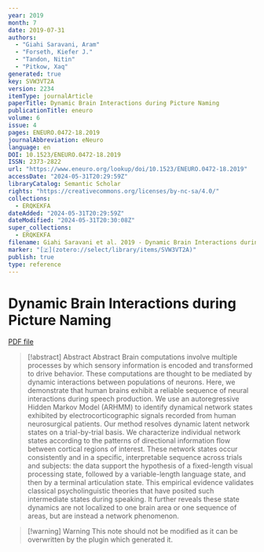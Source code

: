 ```yaml
---
year: 2019
month: 7
date: 2019-07-31
authors:
  - "Giahi Saravani, Aram"
  - "Forseth, Kiefer J."
  - "Tandon, Nitin"
  - "Pitkow, Xaq"
generated: true
key: SVW3VT2A
version: 2234
itemType: journalArticle
paperTitle: Dynamic Brain Interactions during Picture Naming
publicationTitle: eneuro
volume: 6
issue: 4
pages: ENEURO.0472-18.2019
journalAbbreviation: eNeuro
language: en
DOI: 10.1523/ENEURO.0472-18.2019
ISSN: 2373-2822
url: "https://www.eneuro.org/lookup/doi/10.1523/ENEURO.0472-18.2019"
accessDate: "2024-05-31T20:29:59Z"
libraryCatalog: Semantic Scholar
rights: "https://creativecommons.org/licenses/by-nc-sa/4.0/"
collections:
  - ERQKEKFA
dateAdded: "2024-05-31T20:29:59Z"
dateModified: "2024-05-31T20:30:08Z"
super_collections:
  - ERQKEKFA
filename: Giahi Saravani et al. 2019 - Dynamic Brain Interactions during Picture Naming.pdf
marker: "[🇿](zotero://select/library/items/SVW3VT2A)"
publish: true
type: reference
---
```

# Dynamic Brain Interactions during Picture Naming

[PDF file](/Papers/PDFs/Giahi%20Saravani%20et%20al.%202019%20-%20Dynamic%20Brain%20Interactions%20during%20Picture%20Naming.pdf)

> [!abstract] Abstract
> Abstract
>             Brain computations involve multiple processes by which sensory information is encoded and transformed to drive behavior. These computations are thought to be mediated by dynamic interactions between populations of neurons. Here, we demonstrate that human brains exhibit a reliable sequence of neural interactions during speech production. We use an autoregressive Hidden Markov Model (ARHMM) to identify dynamical network states exhibited by electrocorticographic signals recorded from human neurosurgical patients. Our method resolves dynamic latent network states on a trial-by-trial basis. We characterize individual network states according to the patterns of directional information flow between cortical regions of interest. These network states occur consistently and in a specific, interpretable sequence across trials and subjects: the data support the hypothesis of a fixed-length visual processing state, followed by a variable-length language state, and then by a terminal articulation state. This empirical evidence validates classical psycholinguistic theories that have posited such intermediate states during speaking. It further reveals these state dynamics are not localized to one brain area or one sequence of areas, but are instead a network phenomenon.

>[!warning] Warning
> This note should not be modified as it can be overwritten by the plugin which generated it.

